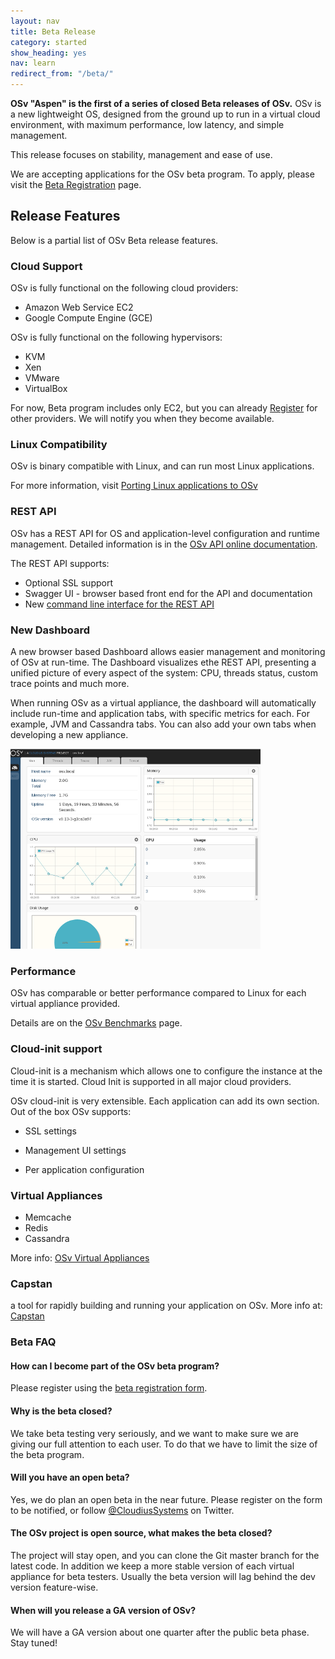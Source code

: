 ```yaml
---
layout: nav
title: Beta Release
category: started
show_heading: yes
nav: learn
redirect_from: "/beta/"
---
```


**OSv "Aspen" is the first of a series of closed Beta releases of OSv.**
OSv is a new lightweight OS, designed from the ground up to run in a
virtual cloud environment, with maximum performance, low latency, and
simple management.

This release focuses on stability, management and ease of use.

We are accepting applications for the OSv beta program.  To apply, please visit the  [Beta Registration](beta-registration) page.

<!--more-->

## Release Features
Below is a partial list of OSv Beta release features.


### Cloud Support
OSv is fully functional on the following cloud providers:

* Amazon Web Service EC2
* Google Compute Engine (GCE)

OSv is fully functional on the following hypervisors:

* KVM
* Xen
* VMware
* VirtualBox

For now, Beta program includes only EC2, but you can already
[Register](beta-registration) for other providers.
We will notify you when they become available.

### Linux Compatibility
OSv is binary compatible with Linux, and can run most Linux applications.

For more information, visit [Porting Linux applications to OSv](https://github.com/cloudius-systems/osv/wiki/Porting-native-applications-to-OSv)


### REST API 

OSv has a REST API for OS and application-level configuration and runtime management.  Detailed information is in the [OSv API online documentation](http://osv.io/api/swagger-ui/dist/index.html).


The REST API supports:

* Optional SSL support
* Swagger UI - browser based front end for the API and documentation
* New [command line interface for the REST API](https://github.com/cloudius-systems/osv/wiki/Command-Line-Interface-(CLI))


### New Dashboard

A new browser based Dashboard allows easier management and monitoring of
OSv at run-time. The Dashboard visualizes ethe REST API, presenting a unified
picture of every aspect of the system: CPU, threads status, custom
trace points and much more.

When running OSv as a virtual appliance, the dashboard will automatically include run-time and application tabs, with specific metrics for each.  For example, JVM and Cassandra tabs.  You can also add your own tabs when developing a new appliance. 

![Dashboard main tab](images/dashboard_main_tab.png)



### Performance

OSv has comparable or better performance compared to Linux for each virtual appliance provided. 

Details are on the [OSv Benchmarks](/benchmarks) page.


### Cloud-init support

Cloud-init is a mechanism which allows one to configure the instance
at the time it is started.
Cloud Init is supported in all major cloud providers.

OSv cloud-init is very extensible.  Each application can add
its own section. Out of the box OSv supports:

* SSL settings

* Management UI settings

* Per application configuration 


### Virtual Appliances
  * Memcache
  * Redis
  * Cassandra

More info: [OSv Virtual Appliances](virtual-appliances)

  
### Capstan
a tool for rapidly building and running your application
on OSv. More info at: [Capstan](capstan)  


### Beta FAQ

#### How can I become part of the OSv beta program?

Please register using the [beta registration form](beta-registration).

#### Why is the beta closed?

We take beta testing very seriously, and we want to make sure we are giving our full attention to each user.  To do that we have to limit the size of the beta program.

#### Will you have an open beta?

Yes, we do plan an open beta in the near future.
Please register on the form to be notified, or follow [@CloudiusSystems](https://twitter.com/CloudiusSystems) on Twitter.

#### The OSv project is open source, what makes the beta closed?

The project will stay open, and you can clone the Git master branch for the latest code.  In addition we keep a more stable version of each virtual appliance for beta testers.  Usually the beta version will lag behind the dev version feature-wise.

#### When will you release a GA version of OSv?

We will have a GA version about one quarter after the public beta phase. Stay tuned!
